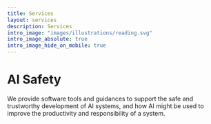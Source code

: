 ```yaml
---
title: Services
layout: services
description: Services
intro_image: "images/illustrations/reading.svg"
intro_image_absolute: true
intro_image_hide_on_mobile: true
---
```


# AI Safety 

We provide software tools and guidances to support the safe and trustworthy development of AI systems, and how AI might be used to improve the productivity and responsibility of a system. 
